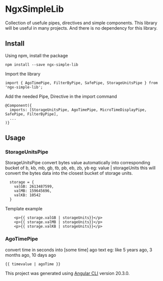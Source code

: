 # NgxSimpleLib

Collection of usefule pipes, directives and simple components. This library will be useful in many projects.
And there is no dependency for this library.

## Install

Using npm, install the package
```
npm install --save ngx-simple-lib
```

Import the library
```
import { AgoTimePipe, FilterByPipe, SafePipe, StorageUnitsPipe } from 'ngx-simple-lib';
```

Add the needed Pipe, Directive in the import command
```
@Component({
  imports: [StorageUnitsPipe, AgoTimePipe, MicroTimeDisplayPipe, SafePipe, FilterByPipe],
  ...
)}
```

## Usage

### StorageUnitsPipe
StorageUnitsPipe
convert bytes value automatically into corresponding bucket of b, kb, mb, gb, tb, pb, eb, zb, yb
eg: value | storageUnits
this will convert the bytes data into the closest bucket of storage units.

```
  storage = {
    valGB: 2613487599,
    valMB: 159645696,
    valKB: 10542
  }
```

Template example
```
    <p>{{ storage.valGB | storageUnits}}</p>
    <p>{{ storage.valMB | storageUnits}}</p>
    <p>{{ storage.valKB | storageUnits}}</p>
```

### AgoTimePipe
convert time in seconds into [some time] ago text
eg: like 5 years ago, 3 months ago, 10 days ago
```
{{ timevalue | agoTime }}
```

This project was generated using [Angular CLI](https://github.com/angular/angular-cli) version 20.3.0.

